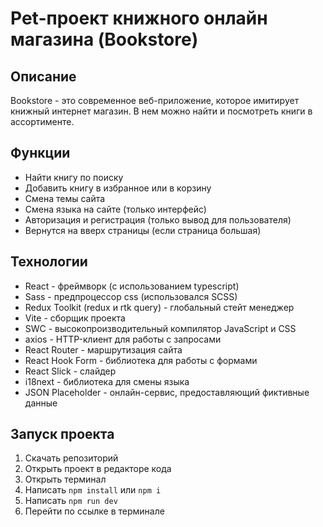 # Pet-проект книжного онлайн магазина (Bookstore)

## Описание

Bookstore - это современное веб-приложение, которое имитирует книжный интернет магазин. В нем можно найти и посмотреть книги в ассортименте.

## Функции

- Найти книгу по поиску
- Добавить книгу в избранное или в корзину
- Смена темы сайта
- Смена языка на сайте (только интерфейс)
- Авторизация и регистрация (только вывод для пользователя)
- Вернутся на вверх страницы (если страница большая)

## Технологии

- React - фреймворк (с использованием typescript)
- Sass - предпроцессор css (использовался SCSS)
- Redux Toolkit (redux и rtk query) - глобальный стейт менеджер
- Vite - сборщик проекта
- SWC - высокопроизводительный компилятор JavaScript и CSS
- axios - HTTP-клиент для работы с запросами
- React Router - маршрутизация сайта
- React Hook Form - библиотека для работы с формами
- React Slick - слайдер
- i18next - библиотека для смены языка
- JSON Placeholder - онлайн-сервис, предоставляющий фиктивные данные

## Запуск проекта

1. Скачать репозиторий
2. Открыть проект в редакторе кода
3. Открыть терминал
4. Написать `npm install` или `npm i`
5. Написать `npm run dev`
6. Перейти по ссылке в терминале
